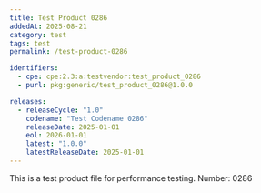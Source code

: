 ```yaml
---
title: Test Product 0286
addedAt: 2025-08-21
category: test
tags: test
permalink: /test-product-0286

identifiers:
  - cpe: cpe:2.3:a:testvendor:test_product_0286
  - purl: pkg:generic/test_product_0286@1.0.0

releases:
  - releaseCycle: "1.0"
    codename: "Test Codename 0286"
    releaseDate: 2025-01-01
    eol: 2026-01-01
    latest: "1.0.0"
    latestReleaseDate: 2025-01-01
---
```


This is a test product file for performance testing. Number: 0286
